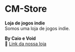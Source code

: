 # CM-Store

**Loja de jogos indie**  
Somos uma loja de jogos indie.

**By Caio e Void**  
🔗 [Link da nossa loja](https://cm-store.vercel.app)

